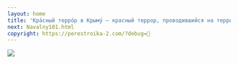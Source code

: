 ```yaml
---
layout: home
title: 'Кра́сный терро́р в Крыму́ — красный террор, проводившийся на территории Крымского полуострова в 1920—1921 годах после установления в указанном регионе советской власти. С ноября 1920 года по конец 1921 года в Крыму физически уничтожались все «классовые враги» советского государства, оставшиеся на полуострове после эвакуации армии Врангеля. Карательные меры были санкционированы центральным большевистским руководством и организовывались властью на местах.'
next: Navalny101.html
copyright: https://perestroika-2.com/?debug=🌈
---
```


[![](https://shabbat.lamourism.com/stalin/lenin.webp)](https://shabbat.lamourism.com/stalin/lenin.jpg)
